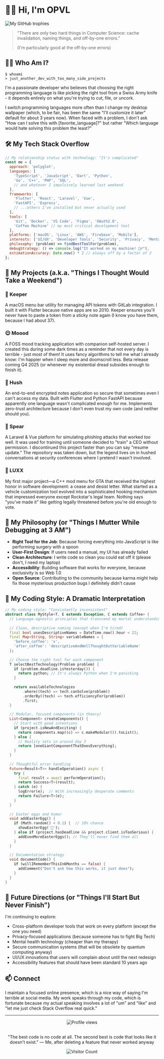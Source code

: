 # 👨‍💻 Hi, I'm OPVL

<div align="left">
  
  ![My GitHub trophies](https://github-profile-trophy.vercel.app/?username=opvl&theme=nord&margin-w=15&rank=SECRET,SSS,SS,S,AAA,AA,A,BBB,BB,B)
  
  > "There are only two hard things in Computer Science: cache invalidation, naming things, and off-by-one errors."
  > 
  > (I'm particularly good at the off-by-one errors)

</div>

## 🧙‍♂️ Who Am I?

```
$ whoami
> just_another_dev_with_too_many_side_projects
```

I'm a passionate developer who believes that choosing the right programming language is like picking the right tool from a Swiss Army knife - it depends entirely on what you're trying to cut, file, or uncork. 

I switch programming languages more often than I change my desktop wallpaper (which, to be fair, has been the same "I'll customize it later" default for about 3 years now). When faced with a problem, I don't ask "How can I solve this with [favorite_language]?" but rather "Which language would hate solving this problem the least?"

## 🛠️ My Tech Stack Overflow

```javascript
// My relationship status with technology: "It's complicated"
const me = {
  approach: 'polyglot',
  languages: [
    'TypeScript', 'JavaScript', 'Dart', 'Python', 
    'Go', 'C++', 'PHP', 'SQL', 
    // and whatever I impulsively learned last weekend
  ],
  frameworks: [
    'Flutter', 'React', 'Laravel', 'Vue', 
    'FastAPI', 'Express',
    // ...others I've installed but never actually used
  ],
  tools: [
    'Git', 'Docker', 'VS Code', 'Figma', 'OAuth2.0',
    'Coffee Machine' // my most critical development tool
  ],
  platforms: ['macOS', 'Linux', 'AWS', 'Firebase', 'Mobile'],
  interests: ['UI/UX', 'Developer Tools', 'Security', 'Privacy', 'Mental Health Tech'],
  philosophy: (problem) => findBestToolFor(problem),
  debugStrategy: () => console.log("It worked on my machine! 🤷‍♂️"),
  estimationAccuracy: Date.now() * 2 // always off by a factor of 2
};
```

## 🌟 My Projects (a.k.a. "Things I Thought Would Take a Weekend")

### 🔐 Keeper
A macOS menu bar utility for managing API tokens with GitLab integration. I built it with Flutter because native apps are so 2010. Keeper ensures you'll never have to paste a token from a sticky note again (I know you have them, because I had about 37).

### 😌 Moood
A FOSS mood tracking application with companion self-hosted server. I created this during some dark times as a reminder that not every day is terrible - just most of them! It uses fancy algorithms to tell me what I already know: I'm happier when I sleep more and doomscroll less. Beta release coming Q4 2025 (or whenever my existential dread subsides enough to finish it).

### 🤫 Hush
An end-to-end encrypted notes application so secure that sometimes even I can't access my data. Built with Flutter and Python FastAPI because apparently one language wasn't complicated enough for me. Implements zero-trust architecture because I don't even trust my own code (and neither should you).

### 🎣 Spear
A Laravel & Vue platform for simulating phishing attacks that worked *too* well. It was used for training until someone decided to "train" a CEO without permission. I discontinued this project faster than you can say "resume update." The repository was taken down, but the legend lives on in hushed conversations at security conferences where I pretend I wasn't involved.

### 🚗 LUXX
My first major project—a C++ mod menu for GTA that received the highest honor in software development: a cease and desist letter. What started as a vehicle customization tool evolved into a sophisticated hooking mechanism that impressed everyone except Rockstar's legal team. Nothing says "you've made it" like getting legally threatened before you're old enough to vote.

## 💭 My Philosophy (or "Things I Mutter While Debugging at 3 AM")

- **Right Tool for the Job**: Because forcing everything into JavaScript is like performing surgery with a spoon
- **User-First Design**: If users need a manual, my UI has already failed
- **Clean Architecture**: I write code so clean you could eat off it (please don't, I need my laptop)
- **Accessibility**: Building software that works for everyone, because exclusivity is so Web 1.0
- **Open Source**: Contributing to the community because karma might help fix those mysterious production bugs I definitely didn't cause

## 🎯 My Coding Style: A Dramatic Interpretation

```dart
// My coding style: "Consistently inconsistent"
abstract class MyStyle<T, E extends Exception, C extends Coffee> {
  // Language-agnostic principles that transcend my mortal understanding
  
  // Clean, descriptive naming (except when I'm tired)
  final bool usesDescriptiveNames = DateTime.now().hour < 22;
  final Map<String, String> variableNames = {
    'before_coffee': 'x',
    'after_coffee': 'descriptiveAndWellThoughtOutVariableName'
  };
  
  // Choose the right tool for each component
  T selectBestTechnology(Problem problem) {
    if (problem.deadline.isYesterday()) {
      return python; // It's always Python when I'm panicking
    }
    
    return availableTechnologies
        .where((tech) => tech.canSolve(problem))
        .orderBy((tech) => tech.efficiencyFor(problem))
        .first;
  }
  
  // Modular, focused components (in theory)
  List<Component> createComponents() {
    // Start with good intentions
    if (project.isNewAndExciting) {
      return components.map((c) => c.makeModular()).toList();
    } else {
      // Reality sets in around day 3
      return [oneGiantComponentThatDoesEverything];
    }
  }
  
  // Thoughtful error handling
  Future<Result<T>> handleOperation() async {
    try {
      final result = await performOperation();
      return Success<T>(result);
    } catch (e) {
      logError(e);  // With increasingly desperate comments
      return Failure<T>(e);
    }
  }
  
  // Easter eggs and humor
  void addEasterEgg() {
    if (Math.random() < 0.1) {  // 10% chance
      showEasterEgg('🥚');
    } else if (project.hasDeadline && project.client.isTooSerious) {
      addEvenMoreEasterEggs(); // They'll never find them all
    }
  }
  
  // Documentation strategy
  void documentCode() {
    if (willIRememberThisIn6Months == false) {
      addComment("Don't ask how this works, it just does");
    }
  }
}
```

## 🔮 Future Directions (or "Things I'll Start But Never Finish")

I'm continuing to explore:
- Cross-platform developer tools that work on every platform (except the one you need)
- Privacy-focused applications (because someone has to fight Big Tech)
- Mental health technology (cheaper than my therapy)
- Secure communication systems (that will be obsolete by quantum computing anyway)
- UI/UX innovations that users will complain about until the next redesign
- Accessibility features that should have been standard 10 years ago

## 📫 Connect

I maintain a focused online presence, which is a nice way of saying I'm terrible at social media. My work speaks through my code, which is fortunate because my actual speaking involves a lot of "um" and "like" and "let me just check Stack Overflow real quick."

---

<div align="center">
  <img src="https://komarev.com/ghpvc/?username=OPVL&color=blueviolet" alt="Profile views" />
  <br/><br/>
  
  <p>"The best code is no code at all. The second best is code that looks like it doesn't exist." — Me, after deleting a feature that never worked anyway</p>
  
  ![Visitor Count](https://profile-counter.glitch.me/OPVL/count.svg)
</div>

<!-- 
  My secret: I sometimes hide messages in comments.
  If you're reading this, you've found one! Your prize is... more of my code to review. Sorry about that.
-->

<!-- 
  Fun fact: This README contains exactly 0 bugs. The same cannot be said for my actual code.
-->
